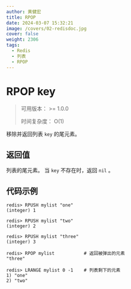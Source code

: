 ```yaml
---
author: 黄健宏
title: RPOP
date: 2024-03-07 15:32:21
image: /covers/02-redisdoc.jpg
cover: false
weight: 2306
tags:
  - Redis
  - 列表
  - RPOP
---
```


# RPOP key

> 可用版本： >= 1.0.0
> 
> 时间复杂度： O(1)

移除并返回列表 `key` 的尾元素。

## 返回值

列表的尾元素。 当 `key` 不存在时，返回 `nil` 。

## 代码示例

```shell
redis> RPUSH mylist "one"
(integer) 1

redis> RPUSH mylist "two"
(integer) 2

redis> RPUSH mylist "three"
(integer) 3

redis> RPOP mylist           # 返回被弹出的元素
"three"

redis> LRANGE mylist 0 -1    # 列表剩下的元素
1) "one"
2) "two"
```